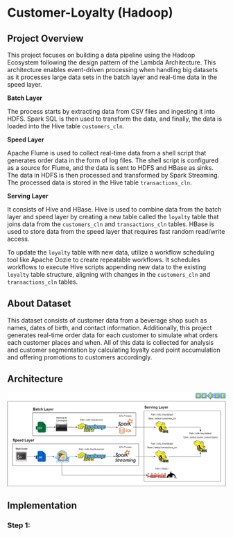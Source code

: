 # Customer-Loyalty (Hadoop)
## Project Overview
This project focuses on building a data pipeline using the Hadoop Ecosystem following the design pattern of the Lambda Architecture. This architecture enables event-driven processing when handling big datasets as it processes large data sets in the batch layer and real-time data in the speed layer.

**Batch Layer**

The process starts by extracting data from CSV files and ingesting it into HDFS. Spark SQL is then used to transform the data, and finally, the data is loaded into the Hive table ```customers_cln```.

**Speed Layer**

Apache Flume is used to collect real-time data from a shell script that generates order data in the form of log files. The shell script is configured as a source for Flume, and the data is sent to HDFS and HBase as sinks. The data in HDFS is then processed and transformed by Spark Streaming. The processed data is stored in the Hive table ```transactions_cln```.

**Serving Layer**

It consists of Hive and HBase. Hive is used to combine data from the batch layer and speed layer by creating a new table called the ```loyalty``` table that joins data from the ```customers_cln``` and ```transactions_cln``` tables. HBase is used to store data from the speed layer that requires fast random read/write access.

To update the ```loyalty``` table with new data, utilize a workflow scheduling tool like Apache Oozie to create repeatable workflows. It schedules workflows to execute Hive scripts appending new data to the existing ```loyalty``` table structure, aligning with changes in the ```customers_cln``` and ```transactions_cln``` tables.

## About Dataset
This dataset consists of customer data from a beverage shop such as names, dates of birth, and contact information. Additionally, this project generates real-time order data for each customer to simulate what orders each customer places and when. All of this data is collected for analysis and customer segmentation by calculating loyalty card point accumulation and offering promotions to customers accordingly.
## Architecture
![image](https://github.com/getnkit/Customer-Loyalty/blob/31660049d2b3cc665834784ff39ad75971690cc2/images/Data%20Architecture.png)
## Implementation
### Step 1: 

